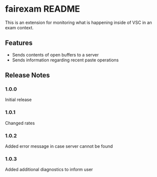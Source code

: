 # fairexam README

This is an extension for monitoring what is happening inside of VSC in an exam context.

## Features

- Sends contents of open buffers to a server
- Sends information regarding recent paste operations

## Release Notes

### 1.0.0

Initial release

### 1.0.1

Changed rates

### 1.0.2

Added error message in case server cannot be found

### 1.0.3

Added additional diagnostics to inform user